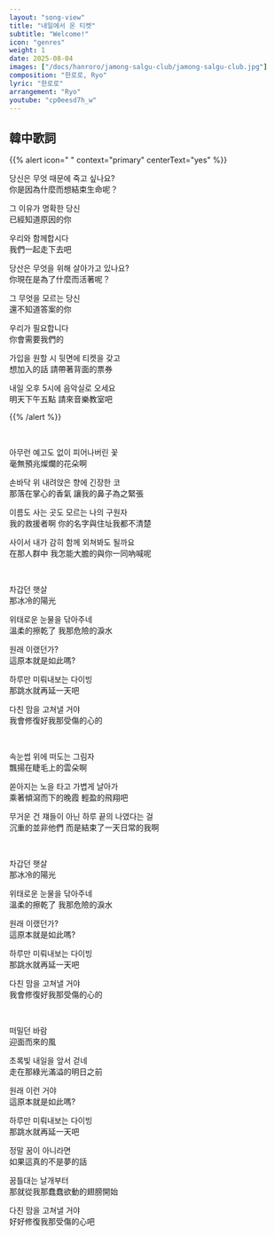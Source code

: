 ```yaml
---
layout: "song-view"
title: "내일에서 온 티켓"
subtitle: "Welcome!"
icon: "genres"
weight: 1
date: 2025-08-04
images: ["/docs/hanroro/jamong-salgu-club/jamong-salgu-club.jpg"]
composition: "한로로, Ryo"
lyric: "한로로"
arrangement: "Ryo"
youtube: "cp0eesd7h_w"
---
```


## 韓中歌詞

{{% alert icon=" " context="primary" centerText="yes" %}}

당신은 무엇 때문에 죽고 싶나요?  
你是因為什麼而想結束生命呢？  

그 이유가 명확한 당신  
已經知道原因的你  

우리와 함께합시다  
我們一起走下去吧  

당산은 무엇을 위해 살아가고 있나요?  
你現在是為了什麼而活著呢？  

그 무엇을 모르는 당신  
還不知道答案的你  

우리가 필요합니다  
你會需要我們的  

가입을 원할 시 뒷면에 티켓을 갖고   
想加入的話 請帶著背面的票券  

내일 오후 5시에 음악실로 오세요  
明天下午五點 請來音樂教室吧  

{{% /alert %}}

<br>

아무런 예고도 없이 피어나버린 꽃  
毫無預兆燦爛的花朵啊  

손바닥 위 내려앉은 향에 긴장한 코  
那落在掌心的香氣 讓我的鼻子為之緊張  

이름도 사는 곳도 모르는 나의 구원자  
我的救援者啊 你的名字與住址我都不清楚  

사이서 내가 감히 함께 외쳐봐도 될까요  
在那人群中 我怎能大膽的與你一同吶喊呢  

<br>

차갑던 햇살  
那冰冷的陽光  

위태로운 눈물을 닦아주네  
溫柔的擦乾了 我那危險的淚水  

원래 이랬던가?  
這原本就是如此嗎?  

하루만 미뤄내보는 다이빙  
那跳水就再延一天吧  

다친 맘을 고쳐낼 거야  
我會修復好我那受傷的心的  

<br>

속눈썹 위에 떠도는 그림자  
飄揚在睫毛上的雲朵啊  

쏟아지는 노을 타고 가볍게 날아가  
乘著傾瀉而下的晚霞 輕盈的飛翔吧  

무거운 건 쟤들이 아닌 하루 끝의 나였다는 걸  
沉重的並非他們 而是結束了一天日常的我啊  

<br>

차갑던 햇살  
那冰冷的陽光  

위태로운 눈물을 닦아주네  
溫柔的擦乾了 我那危險的淚水  

원래 이랬던가?  
這原本就是如此嗎?  

하루만 미뤄내보는 다이빙  
那跳水就再延一天吧  

다친 맘을 고쳐낼 거야  
我會修復好我那受傷的心的  

<br>

떠밀던 바람  
迎面而來的風  

초록빛 내일을 앞서 걷네  
走在那綠光滿溢的明日之前  

원래 이런 거야  
這原本就是如此嗎?  

하루만 미뤄내보는 다이빙  
那跳水就再延一天吧  

정말 꿈이 아니라면  
如果這真的不是夢的話  

꿈틀대는 날개부터   
那就從我那蠢蠢欲動的翅膀開始  

다친 맘을 고쳐낼 거야  
好好修復我那受傷的心吧  
